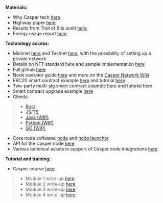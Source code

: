 **Materials:**
* Why Casper tech [here](https://docs.casperlabs.io/en/latest/)
* Highway paper [here](https://arxiv.org/abs/2101.02159)
* Results from Trail of Bits audit [here](https://github.com/trailofbits/publications/blob/master/reviews/CasperLabsHighwayProtocol.pdf.)
* Energy usage report [here](https://blog.casperlabs.io/new-power-usage-report-shows-the-casper-networks-impressive-energy-efficiency-relative-to-other-blockchain-protocols/)

**Technology access:**
* Mainnet [here](https://cspr.live/) and Testnet [here](https://testnet.cspr.live/), with the possibility of setting up a private network
* Details on NFT standard here and sample implementation [here](https://github.com/casper-ecosystem/casper-nft-cep47)
* Full github [here](https://github.com/casper-network)
* Node operator guide [here](https://docs.casperlabs.io/en/latest/node-operator/index.html) and more on the [Casper Network Wiki](https://github.com/casper-network/casper-node/wiki)
* ERC20 smart contract example [here](https://github.com/casper-ecosystem/erc20) and tutorial [here](https://docs.casperlabs.io/en/latest/dapp-dev-guide/tutorials/erc20/index.html)
* Two-party multi-sig smart contract example [here](https://github.com/casper-ecosystem/two-party-multi-sig) and tutorial [here](https://docs.casperlabs.io/en/latest/dapp-dev-guide/tutorials/multi-sig/index.html)
* Smart contract upgrade example [here](https://github.com/casper-ecosystem/contract-upgrade-example)
* Clients: 
> * [Rust](https://github.com/casper-network/casper-node/tree/master/client)
> * [JS/TS](https://github.com/casper-ecosystem/casper-client-sdk)
> * [Java (WIP)](https://github.com/cnorburn/casper-java-sdk/)
> * [Python (WIP)](https://github.com/casper-network/casper-client-py)
> * [GO (WIP)](https://github.com/casper-ecosystem/casper-golang-sdk)
* Core node software: [node](https://github.com/casper-network/casper-node) and [node launcher](https://github.com/casper-network/casper-node-launcher)
* API for the Casper node [here](http://casper-rpc-docs.s3-website-us-east-1.amazonaws.com/)
* Various technical assets in support of Casper node integrations [here](https://github.com/casper-network/casper-integrations)


**Tutorial and training:**
* Casper course [here](https://www.youtube.com/watch?v=C01rDnBmTsE&list=PL8oWxbJ-csEogSV-M0IPiofWP5I_dLji6)
> * Module 1 write-up [here](https://docs.casperlabs.io/en/latest/dapp-dev-guide/setup-of-rust-contract-sdk.html) 
> * Module 2 write-up [here](https://docs.casperlabs.io/en/latest/dapp-dev-guide/setup-nctl.html)
> * Module 3 write-up [here](https://docs.casperlabs.io/en/latest/dapp-dev-guide/tutorials/multi-sig/index.html)
> * Module 4 write-up [here](https://docs.casperlabs.io/en/latest/dapp-dev-guide/tutorials/counter/index.html)
